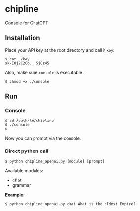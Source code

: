 # chipline
Console for ChatGPT

## Installation
Place your API key at the root directory and call it `key`:
```
$ cat ./key
sk-I0j2C2Co...SjCz45
```
Also, make sure `console` is executable.
```
$ chmod +x ./console
```

## Run
### Console
```
$ cd /path/to/chipline
$ ./console
> 
```
Now you can prompt via the console.

### Direct python call
```
$ python chipline_openai.py [module] [prompt]
```
Available modules:
- chat
- grammar

**Example**:
```
$ python chipline_openai.py chat What is the oldest Empire?
```
